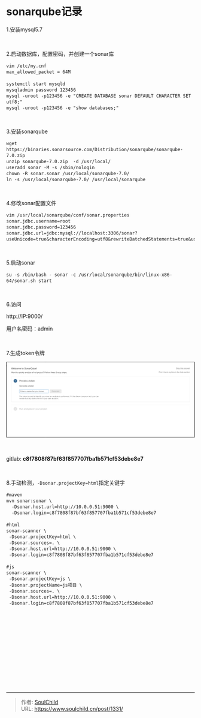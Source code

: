 # sonarqube记录

<!--more-->
1.安装mysql5.7

&nbsp;

2.启动数据库，配置密码，并创建一个sonar库
<pre class="line-numbers" data-start="1"><code class="language-bash">vim /etc/my.cnf
max_allowed_packet = 64M

systemctl start mysqld
mysqladmin password 123456
mysql -uroot -p123456 -e "CREATE DATABASE sonar DEFAULT CHARACTER SET utf8;"
mysql -uroot -p123456 -e "show databases;"</code></pre>
&nbsp;

3.安装sonarqube
<pre class="line-numbers" data-start="1"><code class="language-bash">wget https://binaries.sonarsource.com/Distribution/sonarqube/sonarqube-7.0.zip
unzip sonarqube-7.0.zip  -d /usr/local/
useradd sonar -M -s /sbin/nologin
chown -R sonar.sonar /usr/local/sonarqube-7.0/
ln -s /usr/local/sonarqube-7.0/ /usr/local/sonarqube</code></pre>
&nbsp;

4.修改sonar配置文件
<pre class="line-numbers" data-start="1"><code class="language-bash">vim /usr/local/sonarqube/conf/sonar.properties
sonar.jdbc.username=root
sonar.jdbc.password=123456
sonar.jdbc.url=jdbc:mysql://localhost:3306/sonar?useUnicode=true&amp;characterEncoding=utf8&amp;rewriteBatchedStatements=true&amp;useConfigs=maxPerformance&amp;useSSL=false</code></pre>
&nbsp;

5.启动sonar
<pre class="line-numbers" data-start="1"><code class="language-bash">su -s /bin/bash - sonar -c /usr/local/sonarqube/bin/linux-x86-64/sonar.sh start</code></pre>
&nbsp;

6.访问

http://IP:9000/

用户名密码：admin

&nbsp;

7.生成token令牌

<img src="images/34f4e2196f2d98b18467c0e4bf59148a.png" />

&nbsp;

<span class="text-middle">gitlab: </span><strong class="spacer-right text-middle">c8f7808f87bf63f857707fba1b571cf53debe8e7</strong>

&nbsp;

8.手动检测，<code class="null">-Dsonar.projectKey=html</code>指定关键字
<pre class="line-numbers" data-start="1"><code class="language-bash">#maven
mvn sonar:sonar \
  -Dsonar.host.url=http://10.0.0.51:9000 \
  -Dsonar.login=c8f7808f87bf63f857707fba1b571cf53debe8e7

#html
sonar-scanner \
 -Dsonar.projectKey=html \
 -Dsonar.sources=. \
 -Dsonar.host.url=http://10.0.0.51:9000 \
 -Dsonar.login=c8f7808f87bf63f857707fba1b571cf53debe8e7

#js
sonar-scanner \
 -Dsonar.projectKey=js \
 -Dsonar.projectName=js项目 \
 -Dsonar.sources=. \
 -Dsonar.host.url=http://10.0.0.51:9000 \
 -Dsonar.login=c8f7808f87bf63f857707fba1b571cf53debe8e7</code></pre>
&nbsp;

&nbsp;

&nbsp;

&nbsp;

&nbsp;

&nbsp;

&nbsp;


---

> 作者: [SoulChild](https://www.soulchild.cn)  
> URL: https://www.soulchild.cn/post/1331/  

